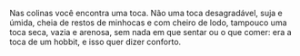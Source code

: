 Nas colinas você encontra uma toca. Não uma toca desagradável, suja e úmida, cheia de restos de minhocas e com cheiro de lodo, tampouco uma toca seca, vazia e arenosa, sem nada em que sentar ou o que comer: era a toca de um hobbit, e isso quer dizer conforto.